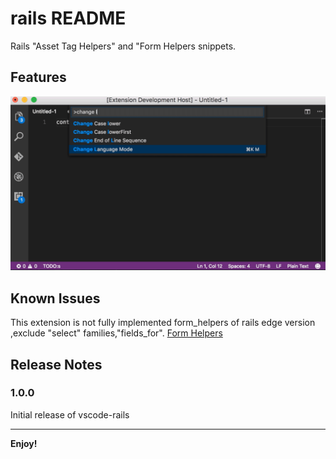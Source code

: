 # rails README

Rails "Asset Tag Helpers" and "Form Helpers snippets.

## Features

![feature X](./images/vscode-rails.gif)


## Known Issues  

This extension is not fully implemented form_helpers of rails edge version ,exclude "select" families,"fields_for".
[Form Helpers](http://edgeguides.rubyonrails.org/form_helpers.html)

## Release Notes

### 1.0.0

Initial release of vscode-rails

-----------------------------------------------------------------------------------------------------------

**Enjoy!**